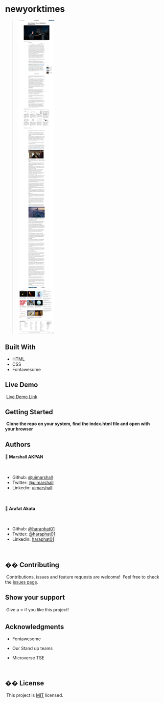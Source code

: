 # newyorktimes

> ​
> ![screenshot](./images/nyt-page-clone.png)
> ​

## Built With

- HTML
- CSS
- Fontawesome
  ​

## Live Demo

​
[Live Demo Link](https://raw.githack.com/haraphat01/newyorktimes/newyork-branch/index.html)
​
​

## Getting Started

​
**Clone the repo on your system, find the index.html file and open with your browser**
​
​

## Authors

#### 👤 **Marshall AKPAN**

​

- Github: [@uimarshall](https://github.com/uimarshall)
- Twitter: [@uimarshall](https://twitter.com/uimarshall)
- Linkedin: [uimarshall](https://www.linkedin.com/in/marshall-akpan-19745526/)

​

#### 👤 **Arafat Akata**

​

- Github: [@haraphat01](https://github.com/haraphat01)
- Twitter: [@haraphat01](https://twitter.com/haraphat01)
- Linkedin: [haraphat01](https://www.linkedin.com/in/arafat-akata/)

​

## �� Contributing

​
Contributions, issues and feature requests are welcome!
​
Feel free to check the [issues page](https://github.com/haraphat01/newyorktimes/issues).
​

## Show your support

​
Give a ⭐️ if you like this project!
​

## Acknowledgments

- Fontawesome
- Our Stand up teams
- Microverse TSE

  ​

## �� License

​
This project is [MIT](lic.url) licensed.
